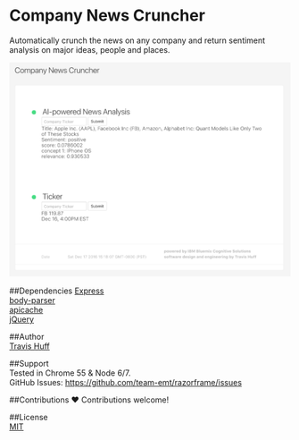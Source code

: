 # Company News Cruncher
Automatically crunch the news on any company and return sentiment analysis on major ideas, people and places.  

![Company News Cruncher Screenshot](client/img/CNC-screen.png)

##Dependencies
[Express](https://github.com/expressjs/express)  
[body-parser](https://github.com/expressjs/body-parser)  
[apicache](https://github.com/kwhitley/apicache)  
[jQuery](http://jquery.com)  

##Author  
[Travis Huff](huff.travis@gmail.com)  

##Support  
Tested in Chrome 55 & Node 6/7.  
GitHub Issues: <https://github.com/team-emt/razorframe/issues>

##Contributions
❤️ Contributions welcome!  

##License  
[MIT](https://github.com/travishuff/razorframe/blob/master/LICENSE)
